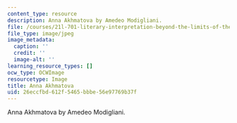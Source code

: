 ```yaml
---
content_type: resource
description: Anna Akhmatova by Amedeo Modigliani.
file: /courses/21l-701-literary-interpretation-beyond-the-limits-of-the-lyric-fall-2006/26eccfbd612f5465bbbe56e97769b37f_chp_modigliani.jpg
file_type: image/jpeg
image_metadata:
  caption: ''
  credit: ''
  image-alt: ''
learning_resource_types: []
ocw_type: OCWImage
resourcetype: Image
title: Anna Akhmatova
uid: 26eccfbd-612f-5465-bbbe-56e97769b37f
---
```

Anna Akhmatova by Amedeo Modigliani.

